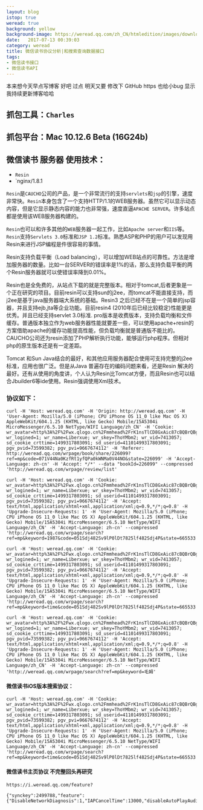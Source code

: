 ```yaml
---
layout: blog
istop: true
weread: true
background: yellow
background-image: https://weread.qq.com/zh_CN/htmledition/images/download_hand_4x2740d2.png
date:   2017-07-13 00:39:03
category: weread
title: 微信读书协议分析|和搜索查询数据接口
tags:  
- 微信读书接口
- 微信读书API
---
```

  

本来想今天早点写博客 好吧 过点 明天又要 修改下 GitHub https 也给小bug 显示我持续更新博客哈哈
 

## 抓包工具：`Charles`
 
## 抓包平台：Mac 10.12.6 Beta (16G24b)
 
## 微信读书 服务器 使用技术：

- `Resin`
- `nginx/1.8.1

``Resin``是``CAUCHO``公司的产品，是一个非常流行的支持``servlets``和``jsp``的引擎，速度非常快。``Resin``本身包含了一个支持HTTP/1.1的WEB服务器。虽然它可以显示动态内容，但是它显示静态内容的能力也非常强，速度直逼``APACHE SERVER``。许多站点都是使用该WEB服务器构建的。 
 
``Resin``也可以和许多其他的``WEB``服务器一起工作，比如``Apache server``和``IIS``等。``Resin``支持``Servlets 3.0``标准和``JSP 1.2``标准。熟悉ASP和PHP的用户可以发现用Resin来进行JSP编程是件很容易的事情。
 
Resin支持负载平衡（Load balancing），可以增加WEB站点的可靠性。方法是增加服务器的数量。比如一台SERVER的错误率是1%的话，那么支持负载平衡的两个Resin服务器就可以使错误率降到0.01%。
 
Resin也是全免费的，从站点下载的就是完整版本。相对于tomcat,后者更象是一个正在研究的项目。目前resin可以支持sun的j2ee，而tomcat不能直接支持，而j2ee是基于java服务器端大系统的基础。Resin3 之后已经不在是一个简单的jsp容器，并且支持ejb,jta等企业功能。目前resin4 (2010年后已经比较稳定)性能更是优秀。并且已经支持servlet 3.0标准. pro版本是收费版本，支持负载均衡和文件缓存。普通版本独立作为web服务器性能就要差一些，可以使用apache+resin的方案借助apache的缓存功能提高性能，但负载均衡就是普通版不能比的。CAUCHO公司还为resin添加了PHP解析执行功能，能够运行php程序。但相对 php的原生版本还是有一定差距。
 
Tomcat 和Sun Java结合的最好，和其他应用服务器配合使用可支持完整的j2ee标准，应用也很广泛。但是从Java 普遍存在的编码问题来看，还是Resin 解决的最好。还有从使用的角度讲，个人认为Resin比Tomcat方便，而且Resin也可以结合Jbuilder6等ide使用。Resin强调使用Xml技术。

### 协议如下：

```
curl -H 'Host: weread.qq.com' -H 'Origin: http://weread.qq.com' -H 'User-Agent: Mozilla/5.0 (iPhone; CPU iPhone OS 11_0 like Mac OS X) AppleWebKit/604.1.25 (KHTML, like Gecko) Mobile/15A5304i MicroMessenger/6.5.10 NetType/WIFI Language/zh_CN' -H 'Cookie: wr_avatar=http%3A%2F%2Fwx.qlogo.cn%2Fmmhead%2FrK1nsTlCD8GxAic87cBQBrQBghicm72fkbiaPCUEUwRb1yaQF8yM0eib6w%2F0; wr_logined=1; wr_name=Liberxue; wr_skey=ThoYMbm2; wr_vid=7413057; sd_cookie_crttime=1499317803091; sd_userid=41101499317803091; pgv_pvid=73599382; pgv_pvi=9667674112' -H 'Referer: http://weread.qq.com/wrpage/book/share/226099?ref=mp&code=071V44Na0KzfRt1yfQPa0kWNMa0V44NO&state=226099' -H 'Accept-Language: zh-cn' -H 'Accept: */*' --data "bookId=226099" --compressed 'http://weread.qq.com/wrpage/review/list'
```
```
curl -H 'Host: weread.qq.com' -H 'Cookie: wr_avatar=http%3A%2F%2Fwx.qlogo.cn%2Fmmhead%2FrK1nsTlCD8GxAic87cBQBrQBghicm72fkbiaPCUEUwRb1yaQF8yM0eib6w%2F0; wr_logined=1; wr_name=Liberxue; wr_skey=ThoYMbm2; wr_vid=7413057; sd_cookie_crttime=1499317803091; sd_userid=41101499317803091; pgv_pvid=73599382; pgv_pvi=9667674112' -H 'Accept: text/html,application/xhtml+xml,application/xml;q=0.9,*/*;q=0.8' -H 'Upgrade-Insecure-Requests: 1' -H 'User-Agent: Mozilla/5.0 (iPhone; CPU iPhone OS 11_0 like Mac OS X) AppleWebKit/604.1.25 (KHTML, like Gecko) Mobile/15A5304i MicroMessenger/6.5.10 NetType/WIFI Language/zh_CN' -H 'Accept-Language: zh-cn' --compressed 'http://weread.qq.com/wrpage/search?ref=mp&keyword=1987&code=051Sdj482Sv9lP0lDt7825lf482Sdj4P&state=665533'
```
```
curl -H 'Host: weread.qq.com' -H 'Cookie: wr_avatar=http%3A%2F%2Fwx.qlogo.cn%2Fmmhead%2FrK1nsTlCD8GxAic87cBQBrQBghicm72fkbiaPCUEUwRb1yaQF8yM0eib6w%2F0; wr_logined=1; wr_name=Liberxue; wr_skey=ThoYMbm2; wr_vid=7413057; sd_cookie_crttime=1499317803091; sd_userid=41101499317803091; pgv_pvid=73599382; pgv_pvi=9667674112' -H 'Accept: text/html,application/xhtml+xml,application/xml;q=0.9,*/*;q=0.8' -H 'Upgrade-Insecure-Requests: 1' -H 'User-Agent: Mozilla/5.0 (iPhone; CPU iPhone OS 11_0 like Mac OS X) AppleWebKit/604.1.25 (KHTML, like Gecko) Mobile/15A5304i MicroMessenger/6.5.10 NetType/WIFI Language/zh_CN' -H 'Accept-Language: zh-cn' --compressed 'http://weread.qq.com/wrpage/search?ref=mp&keyword=time&code=051Sdj482Sv9lP0lDt7825lf482Sdj4P&state=665533'
```



```
curl -H 'Host: weread.qq.com' -H 'Cookie: wr_avatar=http%3A%2F%2Fwx.qlogo.cn%2Fmmhead%2FrK1nsTlCD8GxAic87cBQBrQBghicm72fkbiaPCUEUwRb1yaQF8yM0eib6w%2F0; wr_logined=1; wr_name=Liberxue; wr_skey=ThoYMbm2; wr_vid=7413057; sd_cookie_crttime=1499317803091; sd_userid=41101499317803091; pgv_pvid=73599382; pgv_pvi=9667674112' -H 'Accept: text/html,application/xhtml+xml,application/xml;q=0.9,*/*;q=0.8' -H 'Upgrade-Insecure-Requests: 1' -H 'User-Agent: Mozilla/5.0 (iPhone; CPU iPhone OS 11_0 like Mac OS X) AppleWebKit/604.1.25 (KHTML, like Gecko) Mobile/15A5304i MicroMessenger/6.5.10 NetType/WIFI Language/zh_CN' -H 'Accept-Language: zh-cn' --compressed 'http://weread.qq.com/wrpage/search?ref=mp&keyword=毛姆'

```

#### 微信读书iOS版本搜索协议：

```
curl -H 'Host: weread.qq.com' -H 'Cookie: wr_avatar=http%3A%2F%2Fwx.qlogo.cn%2Fmmhead%2FrK1nsTlCD8GxAic87cBQBrQBghicm72fkbiaPCUEUwRb1yaQF8yM0eib6w%2F0; wr_logined=1; wr_name=Liberxue; wr_skey=ThoYMbm2; wr_vid=7413057; sd_cookie_crttime=1499317803091; sd_userid=41101499317803091; pgv_pvid=73599382; pgv_pvi=9667674112' -H 'Accept: text/html,application/xhtml+xml,application/xml;q=0.9,*/*;q=0.8' -H 'Upgrade-Insecure-Requests: 1' -H 'User-Agent: Mozilla/5.0 (iPhone; CPU iPhone OS 11_0 like Mac OS X) AppleWebKit/604.1.25 (KHTML, like Gecko) Mobile/15A5304i MicroMessenger/6.5.10 NetType/WIFI Language/zh_CN' -H 'Accept-Language: zh-cn' --compressed 'http://weread.qq.com/wrpage/search?ref=mp&keyword=time&code=051Sdj482Sv9lP0lDt7825lf482Sdj4P&state=665533'

```
#### 微信读书主页协议 不完整回头再研究
 
```
https://i.weread.qq.com/feature?

{"synckey":2499788,"feature":{"DisableNetworkDiagnosis":1,"IAPCancelTime":13000,"disableAutoPlayAudio":1,"exchangeDirectly":1,"inviteFromExchangeView":1,"mustShareSuccBeforeExchange":0,"notUseCertificate":1,"shareBeforeExchange":0,"showAppStoreRecomment":0,"winwinGiftFromBookDetail":1,"winwinGiftFromReading":1,"winwinGiftMaxReceive":2,"showArticle":0,"showExchangeRuleDetail":1}}
```